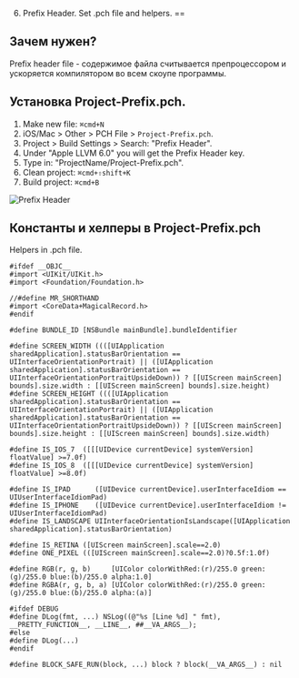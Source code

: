 6. Prefix Header. Set .pch file and helpers.
==

## Зачем нужен?

Prefix header file - содержимое файла считывается препроцессором и ускоряется компилятором во всем скоупе программы.

## Установка Project-Prefix.pch.

1. Make new file: `⌘cmd+N`
2. iOS/Mac > Other > PCH File > `Project-Prefix.pch`.
3. Project > Build Settings > Search: "Prefix Header".
4. Under "Apple LLVM 6.0" you will get the Prefix Header key.
5. Type in: "ProjectName/Project-Prefix.pch".
6. Clean project: `⌘cmd+⇧shift+K`
7. Build project: `⌘cmd+B`

![Prefix Header](https://github.com/arthurigberdin/rg-ios-base/blob/master/Images/prefix_header.png)

## Константы и хелперы в Project-Prefix.pch

Helpers in .pch file.
```objc
#ifdef __OBJC__
#import <UIKit/UIKit.h>
#import <Foundation/Foundation.h>

//#define MR_SHORTHAND
#import <CoreData+MagicalRecord.h>
#endif

#define BUNDLE_ID [NSBundle mainBundle].bundleIdentifier

#define SCREEN_WIDTH ((([UIApplication sharedApplication].statusBarOrientation == UIInterfaceOrientationPortrait) || ([UIApplication sharedApplication].statusBarOrientation == UIInterfaceOrientationPortraitUpsideDown)) ? [[UIScreen mainScreen] bounds].size.width : [[UIScreen mainScreen] bounds].size.height)
#define SCREEN_HEIGHT ((([UIApplication sharedApplication].statusBarOrientation == UIInterfaceOrientationPortrait) || ([UIApplication sharedApplication].statusBarOrientation == UIInterfaceOrientationPortraitUpsideDown)) ? [[UIScreen mainScreen] bounds].size.height : [[UIScreen mainScreen] bounds].size.width)

#define IS_IOS_7  ([[[UIDevice currentDevice] systemVersion] floatValue] >=7.0f)
#define IS_IOS_8  ([[[UIDevice currentDevice] systemVersion] floatValue] >=8.0f)

#define IS_IPAD      ([UIDevice currentDevice].userInterfaceIdiom == UIUserInterfaceIdiomPad)
#define IS_IPHONE    ([UIDevice currentDevice].userInterfaceIdiom != UIUserInterfaceIdiomPad)
#define IS_LANDSCAPE UIInterfaceOrientationIsLandscape([UIApplication sharedApplication].statusBarOrientation)

#define IS_RETINA ([UIScreen mainScreen].scale==2.0)
#define ONE_PIXEL (([UIScreen mainScreen].scale==2.0)?0.5f:1.0f)

#define RGB(r, g, b)     [UIColor colorWithRed:(r)/255.0 green:(g)/255.0 blue:(b)/255.0 alpha:1.0]
#define RGBA(r, g, b, a) [UIColor colorWithRed:(r)/255.0 green:(g)/255.0 blue:(b)/255.0 alpha:(a)]

#ifdef DEBUG
#define DLog(fmt, ...) NSLog((@"%s [Line %d] " fmt), __PRETTY_FUNCTION__, __LINE__, ##__VA_ARGS__);
#else
#define DLog(...)
#endif

#define BLOCK_SAFE_RUN(block, ...) block ? block(__VA_ARGS__) : nil
```
